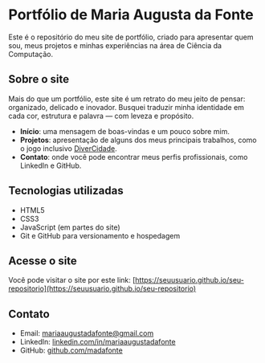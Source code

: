 # Portfólio de Maria Augusta da Fonte

Este é o repositório do meu site de portfólio, criado para apresentar quem sou, meus projetos e minhas experiências na área de Ciência da Computação.

## Sobre o site

Mais do que um portfólio, este site é um retrato do meu jeito de pensar: organizado, delicado e inovador. Busquei traduzir minha identidade em cada cor, estrutura e palavra — com leveza e propósito.

- **Início**: uma mensagem de boas-vindas e um pouco sobre mim.
- **Projetos**: apresentação de alguns dos meus principais trabalhos, como o jogo inclusivo [DiverCidade](link-do-projeto).
- **Contato**: onde você pode encontrar meus perfis profissionais, como LinkedIn e GitHub.

## Tecnologias utilizadas

- HTML5
- CSS3
- JavaScript (em partes do site)
- Git e GitHub para versionamento e hospedagem

## Acesse o site

Você pode visitar o site por este link: [https://seuusuario.github.io/seu-repositorio](https://seuusuario.github.io/seu-repositorio)

## Contato

- Email: mariaaugustadafonte@gmail.com  
- LinkedIn: [linkedin.com/in/mariaaugustadafonte](https://linkedin.com/in/mariaaugustadafonte)  
- GitHub: [github.com/madafonte](https://github.com/madafonte)

